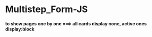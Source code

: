 # Multistep_Form-JS
#### to show pages one by one  ===> all cards display none, active ones display:block
